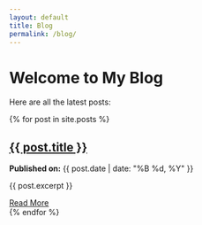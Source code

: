 ```yaml
---
layout: default
title: Blog
permalink: /blog/
---
```


<h1>Welcome to My Blog</h1>

<p>Here are all the latest posts:</p>

<div class="blog-posts">
  {% for post in site.posts %}
    <article class="blog-post">
      <h2><a href="{{ post.url }}">{{ post.title }}</a></h2>
      <p><strong>Published on:</strong> {{ post.date | date: "%B %d, %Y" }}</p>
      <p class="excerpt">{{ post.excerpt }}</p>
      <a href="{{ post.url }}">Read More</a>
    </article>
  {% endfor %}
</div>
